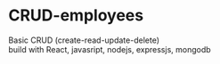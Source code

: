 # CRUD-employees
Basic CRUD (create-read-update-delete)<br/>
build with React, javasript, nodejs, expressjs, mongodb
